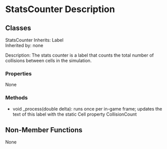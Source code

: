 # StatsCounter Description

## Classes

StatsCounter
Inherits: Label  
Inherited by: none

Description: The stats counter is a label that counts the total number of collisions between cells in the simulation.

### Properties
None

### Methods
- void _process(double delta): runs once per in-game frame; updates the text of this label with the static Cell property CollisionCount

## Non-Member Functions
None
